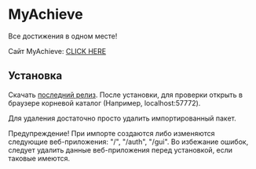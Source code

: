 # MyAchieve
Все достижения в одном месте!

Сайт MyAchieve: [CLICK HERE](http://194.177.21.52:57772)

Установка
------------

Скачать [последний релиз](https://github.com/Matfac/MyAchieve/releases).
После установки, для проверки открыть в браузере корневой каталог (Например, localhost:57772).

Для удаления достаточно просто удалить импортированный пакет.

Предупреждение! При импорте создаются либо изменяются следующие веб-приложения:
"/", "/auth", "/gui". Во избежание ошибок, следует удалить данные веб-приложения перед установкой,
если таковые имеются.
